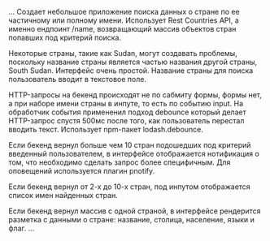 ...
Создает небольшое приложение поиска данных о стране по ее частичному или полному имени. Использует Rest Countries API, а именно ендпоинт /name, возвращающий массив объектов стран попавших под критерий поиска.

 Некоторые страны, такие как Sudan, могут создавать проблемы, поскольку название страны является частью названия другой страны, South Sudan. 
Интерфейс очень простой. Название страны для поиска пользователь вводит в текстовое поле.

 HTTP-запросы на бекенд происходят не по сабмиту формы, формы нет, а при наборе имени страны в инпуте, то есть по событию input. На обработчик события примененил подход debounce который делает HTTP-запрос спустя 500мс после того, как пользователь перестал вводить текст. Использует npm-пакет lodash.debounce.

Если бекенд вернул больше чем 10 стран подошедших под критерий введенный пользователем, в интерфейсе отображается нотификация о том, что необходимо сделать запрос более специфичным. Для оповещений используется плагин pnotify.

Если бекенд вернул от 2-х до 10-х стран, под инпутом отображается список имен найденных стран.

Если бекенд вернул массив с одной страной, в интерфейсе рендерится разметка с данными о стране: название, столица, население, языки и флаг.
...
